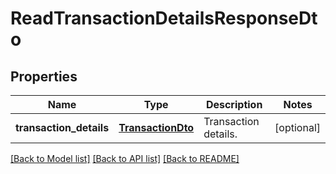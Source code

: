 # ReadTransactionDetailsResponseDto

## Properties
Name | Type | Description | Notes
------------ | ------------- | ------------- | -------------
**transaction_details** | [**TransactionDto**](TransactionDto.md) | Transaction details. | [optional] 

[[Back to Model list]](../README.md#documentation-for-models) [[Back to API list]](../README.md#documentation-for-api-endpoints) [[Back to README]](../README.md)


